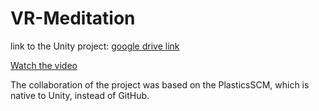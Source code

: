 # VR-Meditation

link to the Unity project: [google drive link](https://drive.google.com/drive/folders/1toUKqGoLTezJ56D6chFIC29LJDuaT9IX?usp=sharing)

[Watch the video](https://youtu.be/u-LGQbIrqH4)

The collaboration of the project was based on the PlasticsSCM, which is native to Unity, instead of GitHub.
